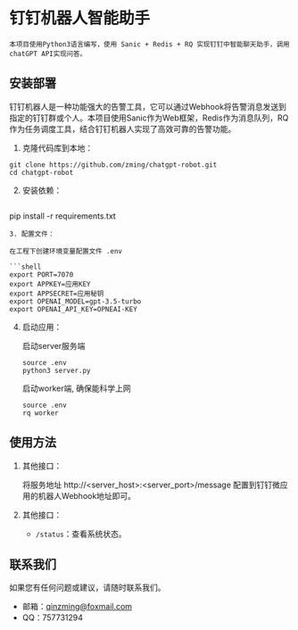 # 钉钉机器人智能助手
   	本项目使用Python3语言编写，使用 Sanic + Redis + RQ 实现钉钉中智能聊天助手，调用chatGPT API实现问答。

## 安装部署

钉钉机器人是一种功能强大的告警工具，它可以通过Webhook将告警消息发送到指定的钉钉群或个人。本项目使用Sanic作为Web框架，Redis作为消息队列，RQ作为任务调度工具，结合钉钉机器人实现了高效可靠的告警功能。

1. 克隆代码库到本地：

```shell
git clone https://github.com/zming/chatgpt-robot.git
cd chatgpt-robot
```
2. 安装依赖：

   ```shell
pip install -r requirements.txt
   ```
3. 配置文件：

   在工程下创建环境变量配置文件 .env

   ```shell
export PORT=7070
export APPKEY=应用KEY
export APPSECRET=应用秘钥
export OPENAI_MODEL=gpt-3.5-turbo
export OPENAI_API_KEY=OPNEAI-KEY
   ```

4. 启动应用：

   启动server服务端
   ```shell
   source .env
   python3 server.py
   ```

   启动worker端, 确保能科学上网
   ```shell
   source .env
   rq worker
   ```

## 使用方法

1. 其他接口：
   
   将服务地址 http://<server_host>:<server_port>/message 配置到钉钉微应用的机器人Webhook地址即可。
   
2. 其他接口：

    - `/status`：查看系统状态。

## 联系我们

如果您有任何问题或建议，请随时联系我们。

- 邮箱：qinzming@foxmail.com
- QQ：757731294